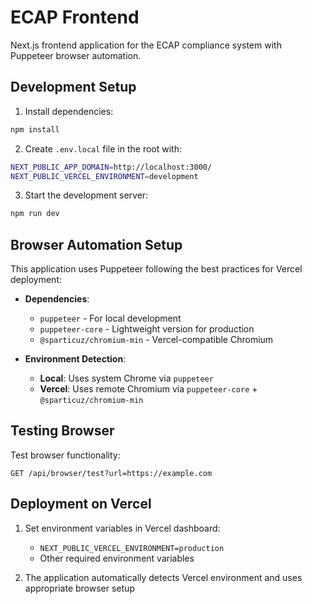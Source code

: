 # ECAP Frontend

Next.js frontend application for the ECAP compliance system with Puppeteer browser automation.

## Development Setup

1. Install dependencies:
```bash
npm install
```

2. Create `.env.local` file in the root with:
```bash
NEXT_PUBLIC_APP_DOMAIN=http://localhost:3000/
NEXT_PUBLIC_VERCEL_ENVIRONMENT=development
```

3. Start the development server:
```bash
npm run dev
```

## Browser Automation Setup

This application uses Puppeteer following the best practices for Vercel deployment:

- **Dependencies**: 
  - `puppeteer` - For local development
  - `puppeteer-core` - Lightweight version for production
  - `@sparticuz/chromium-min` - Vercel-compatible Chromium

- **Environment Detection**:
  - **Local**: Uses system Chrome via `puppeteer`
  - **Vercel**: Uses remote Chromium via `puppeteer-core` + `@sparticuz/chromium-min`

## Testing Browser

Test browser functionality:
```
GET /api/browser/test?url=https://example.com
```

## Deployment on Vercel

1. Set environment variables in Vercel dashboard:
   - `NEXT_PUBLIC_VERCEL_ENVIRONMENT=production`
   - Other required environment variables

2. The application automatically detects Vercel environment and uses appropriate browser setup

